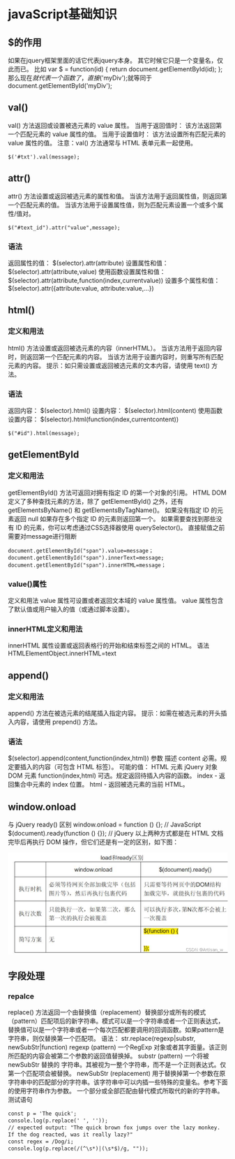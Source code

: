 # javaScript基础知识

## $的作用
如果在jquery框架里面的话它代表jquery本身。
其它时候它只是一个变量名，仅此而已。
比如
var $ = function(id)
{
return document.getElementById(id);
};
那么现在$就代表一个函数了，直接$('myDiv');就等同于document.getElementById('myDiv');
## val()
val() 方法返回或设置被选元素的 value 属性。
当用于返回值时：
该方法返回第一个匹配元素的 value 属性的值。
当用于设置值时：
该方法设置所有匹配元素的 value 属性的值。
注意：val() 方法通常与 HTML 表单元素一起使用。
```
$('#txt').val(message);
```
## attr()
attr() 方法设置或返回被选元素的属性和值。
当该方法用于返回属性值，则返回第一个匹配元素的值。
当该方法用于设置属性值，则为匹配元素设置一个或多个属性/值对。
```
$("#text_id").attr("value",message);
```
### 语法
返回属性的值：
$(selector).attr(attribute)
设置属性和值：
$(selector).attr(attribute,value)
使用函数设置属性和值：
$(selector).attr(attribute,function(index,currentvalue))
设置多个属性和值：
$(selector).attr({attribute:value, attribute:value,...})
## html()
### 定义和用法
html() 方法设置或返回被选元素的内容（innerHTML）。
当该方法用于返回内容时，则返回第一个匹配元素的内容。
当该方法用于设置内容时，则重写所有匹配元素的内容。
提示：如只需设置或返回被选元素的文本内容，请使用 text() 方法。
### 语法
返回内容：
$(selector).html()
设置内容：
$(selector).html(content)
使用函数设置内容：
$(selector).html(function(index,currentcontent))
```
$("#id").html(message);
```
## getElementById

### 定义和用法
getElementById() 方法可返回对拥有指定 ID 的第一个对象的引用。
HTML DOM 定义了多种查找元素的方法，除了 getElementById() 之外，还有 getElementsByName() 和 getElementsByTagName()。
如果没有指定 ID 的元素返回 null
如果存在多个指定 ID 的元素则返回第一个。
如果需要查找到那些没有 ID 的元素，你可以考虑通过CSS选择器使用 querySelector()。
直接赋值之前需要对message进行阻断
```
document.getElementById("span").value=message；
document.getElementById("span").innerText=message;
document.getElementById("span").innerHTML=message；
```
### value()属性
定义和用法
value 属性可设置或者返回文本域的 value 属性值。
value 属性包含了默认值或用户输入的值（或通过脚本设置）。
### innerHTML定义和用法
innerHTML 属性设置或返回表格行的开始和结束标签之间的 HTML。
语法
HTMLElementObject.innerHTML=text
## append() 
### 定义和用法
append() 方法在被选元素的结尾插入指定内容。
提示：如需在被选元素的开头插入内容，请使用 prepend() 方法。
### 语法
$(selector).append(content,function(index,html))
参数	描述
content	必需。规定要插入的内容（可包含 HTML 标签）。
可能的值：
HTML 元素
jQuery 对象
DOM 元素
function(index,html)	可选。规定返回待插入内容的函数。
index - 返回集合中元素的 index 位置。
html - 返回被选元素的当前 HTML。
## window.onload 
与 jQuery ready() 区别
window.onload = function () {};    // JavaScript 
$(document).ready(function () {}); // jQuery
以上两种方式都是在 HTML 文档完毕后再执行 DOM 操作，但它们还是有一定的区别，如下图：

![在这里插入图片描述](https://raw.githubusercontent.com/PeipengWang/picture/master/b0a682f9246e4e558ae06ae89705f4ab.png)
## 字段处理
### repalce
replace() 方法返回一个由替换值（replacement）替换部分或所有的模式（pattern）匹配项后的新字符串。模式可以是一个字符串或者一个正则表达式，替换值可以是一个字符串或者一个每次匹配都要调用的回调函数。如果pattern是字符串，则仅替换第一个匹配项。
语法：
str.replace(regexp|substr, newSubStr|function)
regexp (pattern)
一个RegExp 对象或者其字面量。该正则所匹配的内容会被第二个参数的返回值替换掉。
substr (pattern)
一个将被 newSubStr 替换的 字符串。其被视为一整个字符串，而不是一个正则表达式。仅第一个匹配项会被替换。
newSubStr (replacement)
用于替换掉第一个参数在原字符串中的匹配部分的字符串。该字符串中可以内插一些特殊的变量名。参考下面的使用字符串作为参数。
一个部分或全部匹配由替代模式所取代的新的字符串。
测试语句
```
const p = 'The quick';
console.log(p.replace(' ', ''));
// expected output: "The quick brown fox jumps over the lazy monkey. If the dog reacted, was it really lazy?"
const regex = /Dog/i;
console.log(p.replace(/(^\s*)|(\s*$)/g, ""));
```



